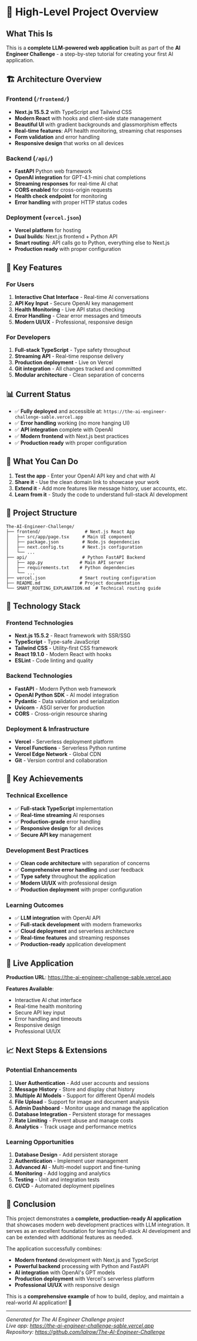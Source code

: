 # 🎯 High-Level Project Overview

## What This Is
This is a **complete LLM-powered web application** built as part of the **AI Engineer Challenge** - a step-by-step tutorial for creating your first AI application.

## 🏗️ Architecture Overview

### Frontend (`/frontend/`)
- **Next.js 15.5.2** with TypeScript and Tailwind CSS
- **Modern React** with hooks and client-side state management
- **Beautiful UI** with gradient backgrounds and glassmorphism effects
- **Real-time features**: API health monitoring, streaming chat responses
- **Form validation** and error handling
- **Responsive design** that works on all devices

### Backend (`/api/`)
- **FastAPI** Python web framework
- **OpenAI integration** for GPT-4.1-mini chat completions
- **Streaming responses** for real-time AI chat
- **CORS enabled** for cross-origin requests
- **Health check endpoint** for monitoring
- **Error handling** with proper HTTP status codes

### Deployment (`vercel.json`)
- **Vercel platform** for hosting
- **Dual builds**: Next.js frontend + Python API
- **Smart routing**: API calls go to Python, everything else to Next.js
- **Production ready** with proper configuration

## 🚀 Key Features

### For Users
1. **Interactive Chat Interface** - Real-time AI conversations
2. **API Key Input** - Secure OpenAI key management
3. **Health Monitoring** - Live API status checking
4. **Error Handling** - Clear error messages and timeouts
5. **Modern UI/UX** - Professional, responsive design

### For Developers
1. **Full-stack TypeScript** - Type safety throughout
2. **Streaming API** - Real-time response delivery
3. **Production deployment** - Live on Vercel
4. **Git integration** - All changes tracked and committed
5. **Modular architecture** - Clean separation of concerns

## 📊 Current Status

- ✅ **Fully deployed** and accessible at: `https://the-ai-engineer-challenge-sable.vercel.app`
- ✅ **Error handling** working (no more hanging UI)
- ✅ **API integration** complete with OpenAI
- ✅ **Modern frontend** with Next.js best practices
- ✅ **Production ready** with proper configuration

## 🎯 What You Can Do

1. **Test the app** - Enter your OpenAI API key and chat with AI
2. **Share it** - Use the clean domain link to showcase your work
3. **Extend it** - Add more features like message history, user accounts, etc.
4. **Learn from it** - Study the code to understand full-stack AI development

## 📁 Project Structure

```
The-AI-Engineer-Challenge/
├── frontend/                 # Next.js React App
│   ├── src/app/page.tsx     # Main UI component
│   ├── package.json         # Node.js dependencies
│   ├── next.config.ts       # Next.js configuration
│   └── ...
├── api/                     # Python FastAPI Backend
│   ├── app.py              # Main API server
│   ├── requirements.txt    # Python dependencies
│   └── ...
├── vercel.json             # Smart routing configuration
├── README.md               # Project documentation
└── SMART_ROUTING_EXPLANATION.md  # Technical routing guide
```

## 🔧 Technology Stack

### Frontend Technologies
- **Next.js 15.5.2** - React framework with SSR/SSG
- **TypeScript** - Type-safe JavaScript
- **Tailwind CSS** - Utility-first CSS framework
- **React 19.1.0** - Modern React with hooks
- **ESLint** - Code linting and quality

### Backend Technologies
- **FastAPI** - Modern Python web framework
- **OpenAI Python SDK** - AI model integration
- **Pydantic** - Data validation and serialization
- **Uvicorn** - ASGI server for production
- **CORS** - Cross-origin resource sharing

### Deployment & Infrastructure
- **Vercel** - Serverless deployment platform
- **Vercel Functions** - Serverless Python runtime
- **Vercel Edge Network** - Global CDN
- **Git** - Version control and collaboration

## 🌟 Key Achievements

### Technical Excellence
- ✅ **Full-stack TypeScript** implementation
- ✅ **Real-time streaming** AI responses
- ✅ **Production-grade** error handling
- ✅ **Responsive design** for all devices
- ✅ **Secure API key** management

### Development Best Practices
- ✅ **Clean code architecture** with separation of concerns
- ✅ **Comprehensive error handling** and user feedback
- ✅ **Type safety** throughout the application
- ✅ **Modern UI/UX** with professional design
- ✅ **Production deployment** with proper configuration

### Learning Outcomes
- ✅ **LLM integration** with OpenAI API
- ✅ **Full-stack development** with modern frameworks
- ✅ **Cloud deployment** and serverless architecture
- ✅ **Real-time features** and streaming responses
- ✅ **Production-ready** application development

## 🚀 Live Application

**Production URL**: https://the-ai-engineer-challenge-sable.vercel.app

**Features Available**:
- Interactive AI chat interface
- Real-time health monitoring
- Secure API key input
- Error handling and timeouts
- Responsive design
- Professional UI/UX

## 📈 Next Steps & Extensions

### Potential Enhancements
1. **User Authentication** - Add user accounts and sessions
2. **Message History** - Store and display chat history
3. **Multiple AI Models** - Support for different OpenAI models
4. **File Upload** - Support for image and document analysis
5. **Admin Dashboard** - Monitor usage and manage the application
6. **Database Integration** - Persistent storage for messages
7. **Rate Limiting** - Prevent abuse and manage costs
8. **Analytics** - Track usage and performance metrics

### Learning Opportunities
1. **Database Design** - Add persistent storage
2. **Authentication** - Implement user management
3. **Advanced AI** - Multi-model support and fine-tuning
4. **Monitoring** - Add logging and analytics
5. **Testing** - Unit and integration tests
6. **CI/CD** - Automated deployment pipelines

## 🎉 Conclusion

This project demonstrates a **complete, production-ready AI application** that showcases modern web development practices with LLM integration. It serves as an excellent foundation for learning full-stack AI development and can be extended with additional features as needed.

The application successfully combines:
- **Modern frontend** development with Next.js and TypeScript
- **Powerful backend** processing with Python and FastAPI
- **AI integration** with OpenAI's GPT models
- **Production deployment** with Vercel's serverless platform
- **Professional UI/UX** with responsive design

This is a **comprehensive example** of how to build, deploy, and maintain a real-world AI application! 🚀

---

*Generated for The AI Engineer Challenge project*  
*Live app: https://the-ai-engineer-challenge-sable.vercel.app*  
*Repository: https://github.com/lalrow/The-AI-Engineer-Challenge*


